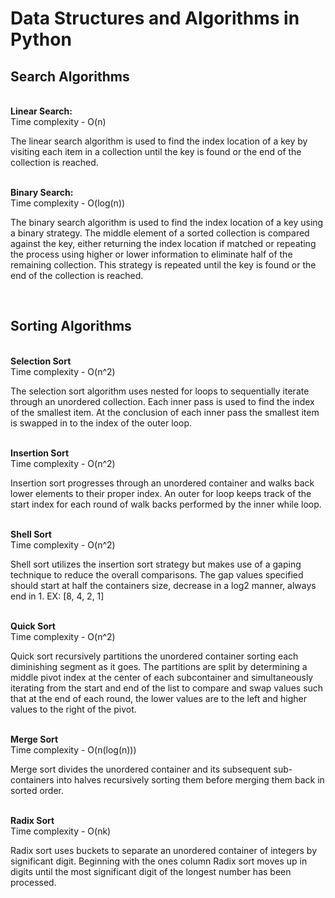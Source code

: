 # Data Structures and Algorithms in Python

<h2>Search Algorithms</h2>
<br>
<b>Linear Search:</b>
<br>
Time complexity - O(n)
<br>
<p>The linear search algorithm is used to find the index location
of a key by visiting each item in a collection until the key 
is found or the end of the collection is reached.</p>
<br>
<b>Binary Search:</b>
<br>
Time complexity - O(log(n))
<br>
<p>The binary search algorithm is used to find the index location
of a key using a binary strategy. The middle element of a sorted
collection is compared against the key, either returning the index
location if matched or repeating the process using higher or lower
information to eliminate half of the remaining collection. This
strategy is repeated until the key is found or the end of the
collection is reached.</p>
<br>
<h2>Sorting Algorithms</h2>
<br>
<b>Selection Sort</b>
<br>
Time complexity - O(n^2)
<br>
<p>The selection sort algorithm uses nested for loops to 
sequentially iterate through an unordered collection. Each inner
pass is used to find the index of the smallest item. 
At the conclusion of each inner pass the smallest item is swapped
in to the index of the outer loop.</p>
<br>
<b>Insertion Sort</b>
<br>
Time complexity - O(n^2)
<br>
<p>Insertion sort progresses through an unordered container and
walks back lower elements to their proper index. An outer for loop
keeps track of the start index for each round of walk backs 
performed by the inner while loop. </p>
<br>
<b>Shell Sort</b>
<br>
Time complexity - O(n^2)
<br>
<p>Shell sort utilizes the insertion sort strategy but makes
use of a gaping technique to reduce the overall comparisons.
The gap values specified should start at half the containers size,
decrease in a log2 manner, always end in 1. 
EX: [8, 4, 2, 1]</p>
<br>
<b>Quick Sort</b>
<br>
Time complexity - O(n^2)
<br>
<p>Quick sort recursively partitions the unordered container
sorting each diminishing segment as it goes. The partitions are
split by determining a middle pivot index at the center of each
subcontainer and simultaneously iterating from the start and end
of the list to compare and swap values such that at the end of
each round, the lower values are to the left and higher values
to the right of the pivot.</p>
<br>
<b>Merge Sort</b>
<br>
Time complexity - O(n(log(n)))
<br>
<p>Merge sort divides the unordered container and its subsequent 
sub-containers into halves recursively sorting them before merging
them back in sorted order.</p>
<br>
<b>Radix Sort</b>
<br>
Time complexity - O(nk)
<br>
<p>Radix sort uses buckets to separate an unordered container of
integers by significant digit. Beginning with the ones column
Radix sort moves up in digits until the most significant digit
of the longest number has been processed.</p>